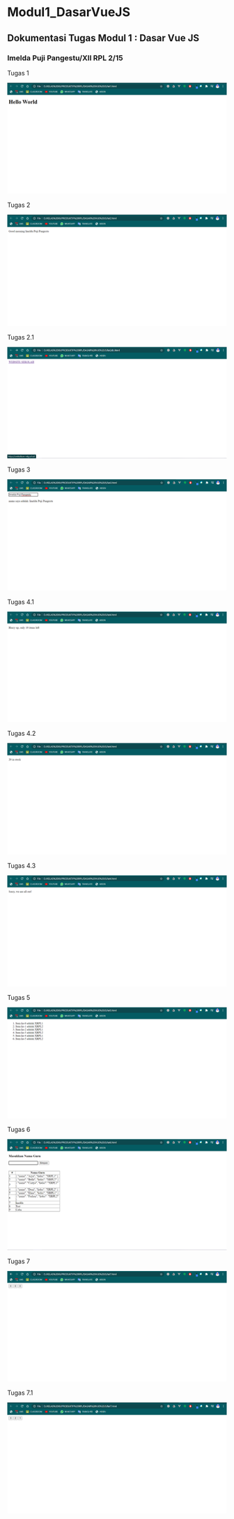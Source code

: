 # Modul1_DasarVueJS
<h2>Dokumentasi Tugas Modul 1 : Dasar Vue JS</h2>
<h3>Imelda Puji Pangestu/XII RPL 2/15</h3>
<p>Tugas 1</p>
<img src="/images/Latihan1.png" alt="Dokumentasi Latihan 1"/>
<br>
<p>Tugas 2</p>
<img src="/images/Latihan2.png" alt="Dokumentasi Latihan 2"/>
<br>
<p>Tugas 2.1</p>
<img src="/images/Latihan2.1.png" alt="Dokumentasi Latihan 2.1"/>
<br>
<p>Tugas 3</p>
<img src="/images/Latihan3.png" alt="Dokumentasi Latihan 3"/>
<br>
<p>Tugas 4.1</p>
<img src="/images/Latihan4.1.png" alt="Dokumentasi Latihan 4.1"/>
<br>
<p>Tugas 4.2</p>
<img src="/images/Latihan4.2.png" alt="Dokumentasi Latihan 4.2"/>
<br>
<p>Tugas 4.3</p>
<img src="/images/Latihan4.3.png" alt="Dokumentasi Latihan 4.3"/>
<br>
<p>Tugas 5</p>
<img src="/images/Latihan5.png" alt="Dokumentasi Latihan 5"/>
<br>
<p>Tugas 6</p>
<img src="/images/Latihan6.png" alt="Dokumentasi Latihan 6"/>
<br>
<p>Tugas 7</p>
<img src="/images/Latihan7.png" alt="Dokumentasi Latihan 7"/>
<br>
<p>Tugas 7.1</p>
<img src="/images/Latihan7.1.png" alt="Dokumentasi Latihan 7.1"/>
